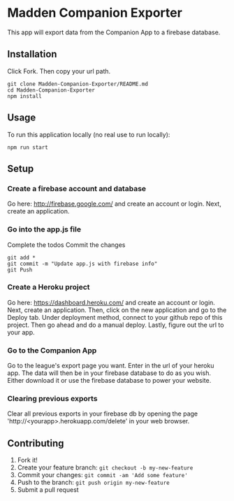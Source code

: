 # Madden Companion Exporter

This app will export data from the Companion App to a firebase database.

## Installation

Click Fork. Then copy your url path.
```
git clone Madden-Companion-Exporter/README.md
cd Madden-Companion-Exporter
npm install
```


## Usage

To run this application locally (no real use to run locally):
```
npm run start
```

## Setup

### Create a firebase account and database
Go here: http://firebase.google.com/ and create an account or login.
Next, create an application.

### Go into the app.js file
Complete the todos
Commit the changes
```
git add *
git commit -m "Update app.js with firebase info"
git Push
```

### Create a Heroku project
Go here: https://dashboard.heroku.com/ and create an account or login.
Next, create an application.
Then, click on the new application and go to the Deploy tab.
Under deployment method, connect to your github repo of this project.
Then go ahead and do a manual deploy.
Lastly, figure out the url to your app.

### Go to the Companion App
Go to the league's export page you want. Enter in the url of your heroku app.
The data will then be in your firebase database to do as you wish.
Either download it or use the firebase database to power your website.

### Clearing previous exports
Clear all previous exports in your firebase db by opening the page 'http://\<yourapp\>.herokuapp.com/delete' in your web browser.

## Contributing

1. Fork it!
2. Create your feature branch: `git checkout -b my-new-feature`
3. Commit your changes: `git commit -am 'Add some feature'`
4. Push to the branch: `git push origin my-new-feature`
5. Submit a pull request
